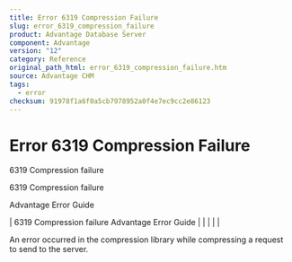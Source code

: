 ```yaml
---
title: Error 6319 Compression Failure
slug: error_6319_compression_failure
product: Advantage Database Server
component: Advantage
version: "12"
category: Reference
original_path_html: error_6319_compression_failure.htm
source: Advantage CHM
tags:
  - error
checksum: 91978f1a6f0a5cb7978952a0f4e7ec9cc2e86123
---
```


# Error 6319 Compression Failure

6319 Compression failure

6319 Compression failure

Advantage Error Guide

| 6319 Compression failure  Advantage Error Guide |  |  |  |  |

An error occurred in the compression library while compressing a request to send to the server.
